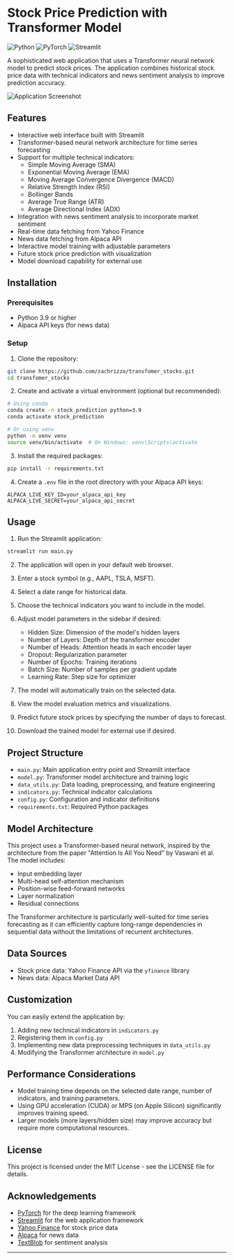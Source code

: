 # Stock Price Prediction with Transformer Model

![Python](https://img.shields.io/badge/Python-3.9+-blue.svg)
![PyTorch](https://img.shields.io/badge/PyTorch-2.0+-red.svg)
![Streamlit](https://img.shields.io/badge/Streamlit-1.27+-green.svg)

A sophisticated web application that uses a Transformer neural network model to predict stock prices. The application combines historical stock price data with technical indicators and news sentiment analysis to improve prediction accuracy.

![Application Screenshot](https://github.com/zachrizzo/transfomer_stocks/assets/placeholder/screenshot.png)

## Features

- Interactive web interface built with Streamlit
- Transformer-based neural network architecture for time series forecasting
- Support for multiple technical indicators:
  - Simple Moving Average (SMA)
  - Exponential Moving Average (EMA)
  - Moving Average Convergence Divergence (MACD)
  - Relative Strength Index (RSI)
  - Bollinger Bands
  - Average True Range (ATR)
  - Average Directional Index (ADX)
- Integration with news sentiment analysis to incorporate market sentiment
- Real-time data fetching from Yahoo Finance
- News data fetching from Alpaca API
- Interactive model training with adjustable parameters
- Future stock price prediction with visualization
- Model download capability for external use

## Installation

### Prerequisites

- Python 3.9 or higher
- Alpaca API keys (for news data)

### Setup

1. Clone the repository:

```bash
git clone https://github.com/zachrizzo/transfomer_stocks.git
cd transfomer_stocks
```

2. Create and activate a virtual environment (optional but recommended):

```bash
# Using conda
conda create -n stock_prediction python=3.9
conda activate stock_prediction

# Or using venv
python -m venv venv
source venv/bin/activate  # On Windows: venv\Scripts\activate
```

3. Install the required packages:

```bash
pip install -r requirements.txt
```

4. Create a `.env` file in the root directory with your Alpaca API keys:

```env
ALPACA_LIVE_KEY_ID=your_alpaca_api_key
ALPACA_LIVE_SECRET=your_alpaca_api_secret
```

## Usage

1. Run the Streamlit application:

```bash
streamlit run main.py
```

2. The application will open in your default web browser.

3. Enter a stock symbol (e.g., AAPL, TSLA, MSFT).

4. Select a date range for historical data.

5. Choose the technical indicators you want to include in the model.

6. Adjust model parameters in the sidebar if desired:

   - Hidden Size: Dimension of the model's hidden layers
   - Number of Layers: Depth of the transformer encoder
   - Number of Heads: Attention heads in each encoder layer
   - Dropout: Regularization parameter
   - Number of Epochs: Training iterations
   - Batch Size: Number of samples per gradient update
   - Learning Rate: Step size for optimizer

7. The model will automatically train on the selected data.

8. View the model evaluation metrics and visualizations.

9. Predict future stock prices by specifying the number of days to forecast.

10. Download the trained model for external use if desired.

## Project Structure

- `main.py`: Main application entry point and Streamlit interface
- `model.py`: Transformer model architecture and training logic
- `data_utils.py`: Data loading, preprocessing, and feature engineering
- `indicators.py`: Technical indicator calculations
- `config.py`: Configuration and indicator definitions
- `requirements.txt`: Required Python packages

## Model Architecture

This project uses a Transformer-based neural network, inspired by the architecture from the paper "Attention Is All You Need" by Vaswani et al. The model includes:

- Input embedding layer
- Multi-head self-attention mechanism
- Position-wise feed-forward networks
- Layer normalization
- Residual connections

The Transformer architecture is particularly well-suited for time series forecasting as it can efficiently capture long-range dependencies in sequential data without the limitations of recurrent architectures.

## Data Sources

- Stock price data: Yahoo Finance API via the `yfinance` library
- News data: Alpaca Market Data API

## Customization

You can easily extend the application by:

1. Adding new technical indicators in `indicators.py`
2. Registering them in `config.py`
3. Implementing new data preprocessing techniques in `data_utils.py`
4. Modifying the Transformer architecture in `model.py`

## Performance Considerations

- Model training time depends on the selected date range, number of indicators, and training parameters.
- Using GPU acceleration (CUDA) or MPS (on Apple Silicon) significantly improves training speed.
- Larger models (more layers/hidden size) may improve accuracy but require more computational resources.

## License

This project is licensed under the MIT License - see the LICENSE file for details.

## Acknowledgements

- [PyTorch](https://pytorch.org/) for the deep learning framework
- [Streamlit](https://streamlit.io/) for the web application framework
- [Yahoo Finance](https://finance.yahoo.com/) for stock price data
- [Alpaca](https://alpaca.markets/) for news data
- [TextBlob](https://textblob.readthedocs.io/) for sentiment analysis

---
